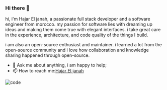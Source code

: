 ### Hi there 👋

hi, i'm Hajar El janah, a passionate full stack developer and a software engineer from morocco. my passion for software lies with dreaming up ideas and making them come true with elegant interfaces. i take great care in the experience, architecture, and code quality of the things I build.

i am also an open-source enthusiast and maintainer. i learned a lot from the open-source community and i love how collaboration and knowledge sharing happened through open-source.

- 💬 Ask me about anything, i am happy to help;
- 📫 How to reach me:[Hajar El janah](https://www.linkedin.com/in/hajareljanah/)

![code](https://user-images.githubusercontent.com/102053931/192801323-d2162eeb-7382-4529-a636-eafb5fa7a29f.gif)
